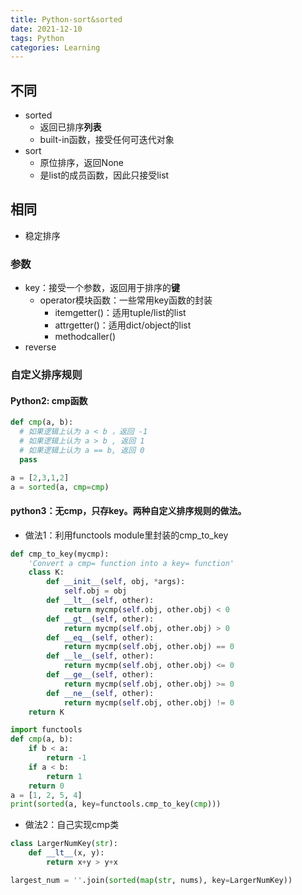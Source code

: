 ```yaml
---
title: Python-sort&sorted
date: 2021-12-10
tags: Python
categories: Learning
---
```


## 不同

- sorted
  - 返回已排序**列表**
  - built-in函数，接受任何可迭代对象
- sort
  - 原位排序，返回None
  - 是list的成员函数，因此只接受list

## 相同

- 稳定排序

<!-- more -->

### 参数

- key：接受一个参数，返回用于排序的**键**
  - operator模块函数：一些常用key函数的封装
    - itemgetter()：适用tuple/list的list
    - attrgetter()：适用dict/object的list
    - methodcaller()
- reverse

### 自定义排序规则

#### Python2: cmp函数

```python
def cmp(a, b):
  # 如果逻辑上认为 a < b ，返回 -1
  # 如果逻辑上认为 a > b , 返回 1
  # 如果逻辑上认为 a == b, 返回 0 
  pass

a = [2,3,1,2]
a = sorted(a, cmp=cmp)
```

#### python3：无cmp，只存key。两种自定义排序规则的做法。

- 做法1：利用functools module里封装的cmp_to_key

```python
def cmp_to_key(mycmp):
    'Convert a cmp= function into a key= function'
    class K:
        def __init__(self, obj, *args):
            self.obj = obj
        def __lt__(self, other):
            return mycmp(self.obj, other.obj) < 0
        def __gt__(self, other):
            return mycmp(self.obj, other.obj) > 0
        def __eq__(self, other):
            return mycmp(self.obj, other.obj) == 0
        def __le__(self, other):
            return mycmp(self.obj, other.obj) <= 0
        def __ge__(self, other):
            return mycmp(self.obj, other.obj) >= 0
        def __ne__(self, other):
            return mycmp(self.obj, other.obj) != 0
    return K
```

```python
import functools
def cmp(a, b):
    if b < a:
        return -1
    if a < b:
        return 1
    return 0
a = [1, 2, 5, 4]
print(sorted(a, key=functools.cmp_to_key(cmp)))
```

- 做法2：自己实现cmp类

```python
class LargerNumKey(str):
    def __lt__(x, y):
        return x+y > y+x

largest_num = ''.join(sorted(map(str, nums), key=LargerNumKey))
```